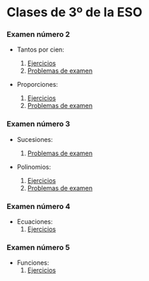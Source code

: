 
# Clases de 3º de la ESO

### Examen número 2
* Tantos por cien:
    1. [Ejercicios](e3_tantos_por_cien_ct.pdf)
    2. [Problemas de examen](e3_tantos_por_cien_pe.pdf)

* Proporciones: 
    1. [Ejercicios](e3_proporciones_ct.pdf)
    2. [Problemas de examen](e3_proporciones_pe.pdf)


### Examen número 3
* Sucesiones:
    1. [Problemas de examen](e3_sucesiones_pe.pdf)

* Polinomios:
    1. [Ejercicios](e3_polinomios_ct.pdf)
    2. [Problemas de examen](e3_polinomios_pe.pdf)


### Examen número 4
* Ecuaciones:
    1. [Ejercicios](e3_ecuaciones_ct.pdf)

### Examen número 5
* Funciones:
    1. [Ejercicios](e3_funciones1_ct.pdf)

